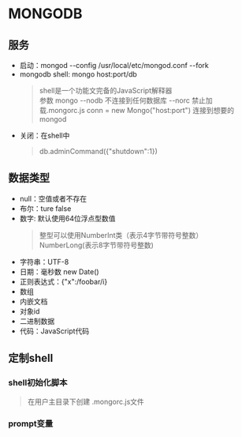 # MONGODB

## 服务

- 启动：mongod --config /usr/local/etc/mongod.conf --fork
- mongodb shell: mongo host:port/db
  > shell是一个功能文完备的JavaScript解释器   
  > 参数 mongo --nodb 不连接到任何数据库
  > --norc 禁止加载.mongorc.js
  > conn = new Mongo("host:port") 连接到想要的mongod
- 关闭：在shell中
  > db.adminCommand({"shutdown":1})
  
## 数据类型

- null：空值或者不存在
- 布尔：ture false
- 数字: 默认使用64位浮点型数值
  > 整型可以使用NumberInt类（表示4字节带符号整数）  
  > NumberLong(表示8字节带符号整数)
- 字符串：UTF-8
- 日期：毫秒数 new Date()  
- 正则表达式：{"x":/foobar/i}
- 数组   
- 内嵌文档
- 对象id
- 二进制数据
- 代码：JavaScript代码

## 定制shell

### shell初始化脚本
> 在用户主目录下创建 .mongorc.js文件

### prompt变量
> 